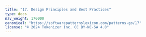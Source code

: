 ```yaml
---
title: "17. Design Principles and Best Practices"
type: docs
nav_weight: 170000
canonical: "https://softwarepatternslexicon.com/patterns-go/17"
license: "© 2024 Tokenizer Inc. CC BY-NC-SA 4.0"
---
```

